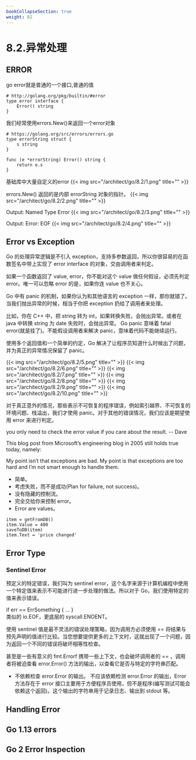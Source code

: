 ```yaml
---
bookCollapseSection: true
weight: 82
---
```


# 8.2.异常处理
## ERROR
go error就是普通的一个接口,普通的值
```$xslt
# http://golang.org/pkg/builtin/#error
type error interface {
    Error() string
}
```
我们经常使用errors.New()来返回一个error对象
```$xslt
# https://golang.org/src/errors/errors.go
type errorString struct {
	s string
}

func (e *errorString) Error() string {
	return e.s
}
```

基础库中大量自定义的error
{{< img src="/architect/go/8.2/1.png" title="" >}}

errors.New() 返回的是内部 errorString 对象的指针。
{{< img src="/architect/go/8.2/2.png" title="" >}}

Output: Named Type Error
{{< img src="/architect/go/8.2/3.png" title="" >}}

Output: Error: EOF
{{< img src="/architect/go/8.2/4.png" title="" >}}

## Error vs Exception
Go 的处理异常逻辑是不引入 exception，支持多参数返回，所以你很容易的在函数签名中带上实现了 error interface 的对象，交由调用者来判定。

如果一个函数返回了 value, error，你不能对这个 value 做任何假设，必须先判定 error。唯一可以忽略 error 的是，如果你连 value 也不关心。

Go 中有 panic 的机制，如果你认为和其他语言的 exception 一样，那你就错了。当我们抛出异常的时候，相当于你把 exception 扔给了调用者来处理。

比如，你在 C++ 中，把 string 转为 int，如果转换失败，会抛出异常。或者在 java 中转换 string 为 date 失败时，会抛出异常。
Go panic 意味着 fatal error(就是挂了)。不能假设调用者来解决 panic，意味着代码不能继续运行。

使用多个返回值和一个简单的约定，Go 解决了让程序员知道什么时候出了问题，并为真正的异常情况保留了 panic。

{{< img src="/architect/go/8.2/5.png" title="" >}}
{{< img src="/architect/go/8.2/6.png" title="" >}}
{{< img src="/architect/go/8.2/7.png" title="" >}}
{{< img src="/architect/go/8.2/8.png" title="" >}}
{{< img src="/architect/go/8.2/9.png" title="" >}}
{{< img src="/architect/go/8.2/10.png" title="" >}}

对于真正意外的情况，那些表示不可恢复的程序错误，例如索引越界、不可恢复的环境问题、栈溢出，我们才使用 panic。对于其他的错误情况，我们应该是期望使用 error 来进行判定。

you only need to check the error value if you care about the result.  -- Dave  

This blog post from Microsoft’s engineering blog in 2005 still holds true today, namely:

My point isn’t that exceptions are bad. My point is that exceptions are too hard and I’m not smart enough to handle them.

* 简单。
* 考虑失败，而不是成功(Plan for failure, not success)。
* 没有隐藏的控制流。
* 完全交给你来控制 error。
* Error are values。
```
item = getFromDB()
item.Value = 400
saveToDB(item)
item.Text = 'price changed'
```

## Error Type
### Sentinel Error
预定义的特定错误，我们叫为 sentinel error，这个名字来源于计算机编程中使用一个特定值来表示不可能进行进一步处理的做法。所以对于 Go，我们使用特定的值来表示错误。

if err == ErrSomething { … }  
类似的 io.EOF，更底层的 syscall.ENOENT。  

使用 sentinel 值是最不灵活的错误处理策略，因为调用方必须使用 == 将结果与预先声明的值进行比较。当您想要提供更多的上下文时，这就出现了一个问题，因为返回一个不同的错误将破坏相等性检查。

甚至是一些有意义的 fmt.Errorf 携带一些上下文，也会破坏调用者的 == ，调用者将被迫查看 error.Error() 方法的输出，以查看它是否与特定的字符串匹配。

* 不依赖检查 error.Error 的输出。
不应该依赖检测 error.Error 的输出，Error 方法存在于 error 接口主要用于方便程序员使用，但不是程序(编写测试可能会依赖这个返回)。这个输出的字符串用于记录日志、输出到 stdout 等。

## Handling Error
## Go 1.13 errors
## Go 2 Error Inspection
